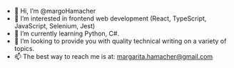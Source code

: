 - 👋 Hi, I’m @margoHamacher
- 👀 I’m interested in frontend web development (React, TypeScript, JavaScript, Selenium, Jest)
- 🌱 I’m currently learning Python, C#.
- 💞️ I’m looking to provide you with quality technical writing on a variety of topics.
- 📫 The best way to reach me is at: margarita.hamacher@gmail.com
